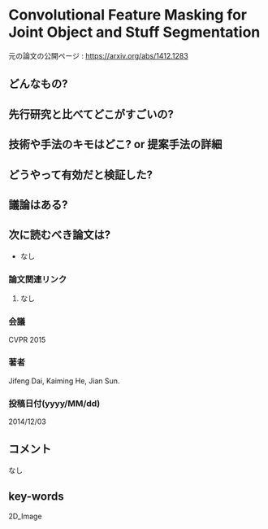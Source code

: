 # Convolutional Feature Masking for Joint Object and Stuff Segmentation

元の論文の公開ページ : https://arxiv.org/abs/1412.1283

## どんなもの?

## 先行研究と比べてどこがすごいの?

## 技術や手法のキモはどこ? or 提案手法の詳細

## どうやって有効だと検証した?

## 議論はある?

## 次に読むべき論文は?
- なし

### 論文関連リンク
1. なし

### 会議
CVPR 2015

### 著者
Jifeng Dai, Kaiming He, Jian Sun.

### 投稿日付(yyyy/MM/dd)
2014/12/03

## コメント
なし

## key-words
2D_Image